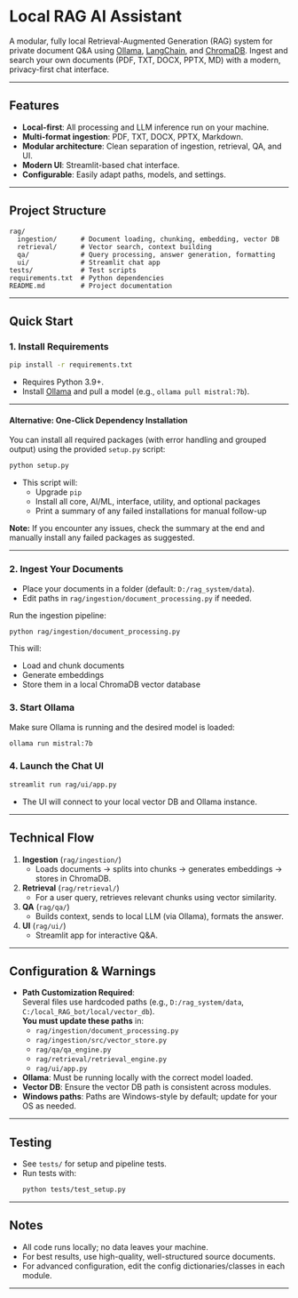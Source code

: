 # Local RAG AI Assistant

A modular, fully local Retrieval-Augmented Generation (RAG) system for private document Q&A using [Ollama](https://ollama.com/), [LangChain](https://python.langchain.com/), and [ChromaDB](https://www.trychroma.com/). Ingest and search your own documents (PDF, TXT, DOCX, PPTX, MD) with a modern, privacy-first chat interface.

---

## Features

- **Local-first**: All processing and LLM inference run on your machine.
- **Multi-format ingestion**: PDF, TXT, DOCX, PPTX, Markdown.
- **Modular architecture**: Clean separation of ingestion, retrieval, QA, and UI.
- **Modern UI**: Streamlit-based chat interface.
- **Configurable**: Easily adapt paths, models, and settings.

---

## Project Structure

```
rag/
  ingestion/      # Document loading, chunking, embedding, vector DB
  retrieval/      # Vector search, context building
  qa/             # Query processing, answer generation, formatting
  ui/             # Streamlit chat app
tests/            # Test scripts
requirements.txt  # Python dependencies
README.md         # Project documentation
```

---

## Quick Start

### 1. **Install Requirements**

```bash
pip install -r requirements.txt
```

- Requires Python 3.9+.
- Install [Ollama](https://ollama.com/) and pull a model (e.g., `ollama pull mistral:7b`).

---

#### **Alternative: One-Click Dependency Installation**

You can install all required packages (with error handling and grouped output) using the provided `setup.py` script:

```bash
python setup.py
```

- This script will:
  - Upgrade `pip`
  - Install all core, AI/ML, interface, utility, and optional packages
  - Print a summary of any failed installations for manual follow-up

**Note:**
If you encounter any issues, check the summary at the end and manually install any failed packages as suggested.

---

### 2. **Ingest Your Documents**

- Place your documents in a folder (default: `D:/rag_system/data`).
- Edit paths in `rag/ingestion/document_processing.py` if needed.

Run the ingestion pipeline:
```bash
python rag/ingestion/document_processing.py
```
This will:
- Load and chunk documents
- Generate embeddings
- Store them in a local ChromaDB vector database

### 3. **Start Ollama**

Make sure Ollama is running and the desired model is loaded:
```bash
ollama run mistral:7b
```

### 4. **Launch the Chat UI**

```bash
streamlit run rag/ui/app.py
```
- The UI will connect to your local vector DB and Ollama instance.

---

## Technical Flow

1. **Ingestion** (`rag/ingestion/`)
   - Loads documents → splits into chunks → generates embeddings → stores in ChromaDB.
2. **Retrieval** (`rag/retrieval/`)
   - For a user query, retrieves relevant chunks using vector similarity.
3. **QA** (`rag/qa/`)
   - Builds context, sends to local LLM (via Ollama), formats the answer.
4. **UI** (`rag/ui/`)
   - Streamlit app for interactive Q&A.

---

## Configuration & Warnings

- **Path Customization Required**:  
  Several files use hardcoded paths (e.g., `D:/rag_system/data`, `C:/local_RAG_bot/local/vector_db`).  
  **You must update these paths** in:
  - `rag/ingestion/document_processing.py`
  - `rag/ingestion/src/vector_store.py`
  - `rag/qa/qa_engine.py`
  - `rag/retrieval/retrieval_engine.py`
  - `rag/ui/app.py`
- **Ollama**: Must be running locally with the correct model loaded.
- **Vector DB**: Ensure the vector DB path is consistent across modules.
- **Windows paths**: Paths are Windows-style by default; update for your OS as needed.

---

## Testing

- See `tests/` for setup and pipeline tests.
- Run tests with:
  ```bash
  python tests/test_setup.py
  ```

---

## Notes

- All code runs locally; no data leaves your machine.
- For best results, use high-quality, well-structured source documents.
- For advanced configuration, edit the config dictionaries/classes in each module.

---

